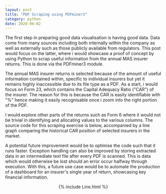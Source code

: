 ```yaml
---
layout: post
title: "PDF Scraping using PDFminer3"
category: python
date: 2020-06-02
---
```


The first step in preparing good data visualisation is having good data. Data come from many sources including both internally within the company as well as externally such as those publicly available from regulators. This post would focus on the latter, where i would showcase a proof of concept by using Python to scrap useful information from the annual MAS insurer returns. This is done via the PDFminer3 module.

The annual MAS insurer returns is selected because of the amount of useful information contained within, specific to individual insurers but yet it remains highly inaccessible due to its file type as a PDF. As a start, i would focus on Form 23, which contains the Capital Adequacy Ratio ("CAR") of the insurer. The reason for this is because the CAR is easily identifiable with "%" hence making it easily recognisable once i zoom into the right portion of the PDF. 

I would explore other parts of the returns such as Form 6 where it would not be trivial in identifying and allocating values to the various columns. The source code for this scraping exercise is below, accompanied by a line graph comparing the historical CAR position of selected insurers in the market.

A potential future improvement would be to optimise the code such that it runs faster. Exception handling can also be improved by storing extracted data in an intermediate text file after every PDF is scanned. This is data which would otherwise be lost should an error occur halfway through execution. With this, a future use case would be to automate the production of a dashboard for an insurer's single year of return, showcasing key financial information.


<center> {% include Line.html %} </center>

<script src="https://gist.github.com/cchanzl/b0627c144130fa4d711c7faa6227ea63.js"></script>

<script src="https://gist.github.com/cchanzl/0001289708c3ebfa9a7f235759670195.js"></script>
